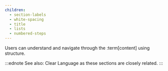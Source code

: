 ```yaml
---
children:
  - section-labels
  - white-spacing
  - title
  - lists
  - numbered-steps
---
```


Users can understand and navigate through the :term[content] using structure.

:::ednote
See also: Clear Language as these sections are closely related.
:::
